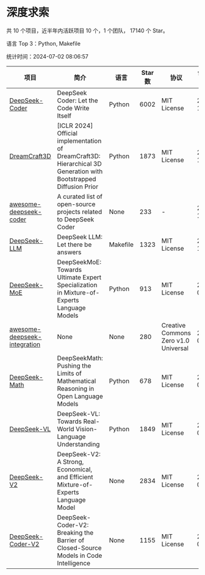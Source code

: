 # 深度求索

共 10 个项目，近半年内活跃项目 10 个，1 个团队， 17140 个 Star。

语言 Top 3：Python, Makefile

统计时间：2024-07-02 08:06:57

| 项目 | 简介 | 语言 | Star 数 | 协议 | 创建时间 | 最后更新时间 |
| --- | --- | --- | --- | --- | --- | --- |
| [DeepSeek-Coder](https://github.com/deepseek-ai/DeepSeek-Coder) | DeepSeek Coder: Let the Code Write Itself | Python | 6002 | MIT License | 2023-10-20 | 2024-07-02 |
| [DreamCraft3D](https://github.com/deepseek-ai/DreamCraft3D) | [ICLR 2024] Official implementation of DreamCraft3D: Hierarchical 3D Generation with Bootstrapped Diffusion Prior | Python | 1873 | MIT License | 2023-10-23 | 2024-07-01 |
| [awesome-deepseek-coder](https://github.com/deepseek-ai/awesome-deepseek-coder) | A curated list of open-source projects related to DeepSeek Coder | None | 233 | - | 2023-11-06 | 2024-06-28 |
| [DeepSeek-LLM](https://github.com/deepseek-ai/DeepSeek-LLM) | DeepSeek LLM: Let there be answers | Makefile | 1323 | MIT License | 2023-11-29 | 2024-07-02 |
| [DeepSeek-MoE](https://github.com/deepseek-ai/DeepSeek-MoE) | DeepSeekMoE: Towards Ultimate Expert Specialization in Mixture-of-Experts Language Models | Python | 913 | MIT License | 2024-01-02 | 2024-06-27 |
| [awesome-deepseek-integration](https://github.com/deepseek-ai/awesome-deepseek-integration) | None | None | 280 | Creative Commons Zero v1.0 Universal | 2024-01-11 | 2024-07-02 |
| [DeepSeek-Math](https://github.com/deepseek-ai/DeepSeek-Math) | DeepSeekMath: Pushing the Limits of Mathematical Reasoning in Open Language Models | Python | 678 | MIT License | 2024-02-05 | 2024-07-02 |
| [DeepSeek-VL](https://github.com/deepseek-ai/DeepSeek-VL) | DeepSeek-VL: Towards Real-World Vision-Language Understanding | Python | 1849 | MIT License | 2024-03-07 | 2024-07-02 |
| [DeepSeek-V2](https://github.com/deepseek-ai/DeepSeek-V2) | DeepSeek-V2: A Strong, Economical, and Efficient Mixture-of-Experts Language Model | None | 2834 | MIT License | 2024-04-22 | 2024-07-02 |
| [DeepSeek-Coder-V2](https://github.com/deepseek-ai/DeepSeek-Coder-V2) | DeepSeek-Coder-V2: Breaking the Barrier of Closed-Source Models in Code Intelligence | None | 1155 | MIT License | 2024-06-14 | 2024-07-02 |
